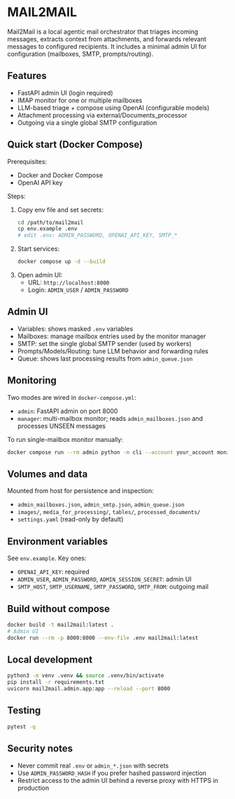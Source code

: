 # MAIL2MAIL

Mail2Mail is a local agentic mail orchestrator that triages incoming messages, extracts context from attachments, and forwards relevant messages to configured recipients. It includes a minimal admin UI for configuration (mailboxes, SMTP, prompts/routing).

## Features
- FastAPI admin UI (login required)
- IMAP monitor for one or multiple mailboxes
- LLM-based triage + compose using OpenAI (configurable models)
- Attachment processing via external/Documents_processor
- Outgoing via a single global SMTP configuration

## Quick start (Docker Compose)

Prerequisites:
- Docker and Docker Compose
- OpenAI API key

Steps:
1. Copy env file and set secrets:
   ```bash
   cd /path/to/mail2mail
   cp env.example .env
   # edit .env: ADMIN_PASSWORD, OPENAI_API_KEY, SMTP_*
   ```
2. Start services:
   ```bash
   docker compose up -d --build
   ```
3. Open admin UI:
   - URL: `http://localhost:8000`
   - Login: `ADMIN_USER` / `ADMIN_PASSWORD`

## Admin UI
- Variables: shows masked `.env` variables
- Mailboxes: manage mailbox entries used by the monitor manager
- SMTP: set the single global SMTP sender (used by workers)
- Prompts/Models/Routing: tune LLM behavior and forwarding rules
- Queue: shows last processing results from `admin_queue.json`

## Monitoring
Two modes are wired in `docker-compose.yml`:
- `admin`: FastAPI admin on port 8000
- `manager`: multi-mailbox monitor; reads `admin_mailboxes.json` and processes UNSEEN messages

To run single-mailbox monitor manually:
```bash
docker compose run --rm admin python -m cli --account your_account monitor
```

## Volumes and data
Mounted from host for persistence and inspection:
- `admin_mailboxes.json`, `admin_smtp.json`, `admin_queue.json`
- `images/`, `media_for_processing/`, `tables/`, `processed_documents/`
- `settings.yaml` (read-only by default)

## Environment variables
See `env.example`. Key ones:
- `OPENAI_API_KEY`: required
- `ADMIN_USER`, `ADMIN_PASSWORD`, `ADMIN_SESSION_SECRET`: admin UI
- `SMTP_HOST`, `SMTP_USERNAME`, `SMTP_PASSWORD`, `SMTP_FROM`: outgoing mail

## Build without compose
```bash
docker build -t mail2mail:latest .
# Admin UI
docker run --rm -p 8000:8000 --env-file .env mail2mail:latest
```

## Local development
```bash
python3 -m venv .venv && source .venv/bin/activate
pip install -r requirements.txt
uvicorn mail2mail.admin.app:app --reload --port 8000
```

## Testing
```bash
pytest -q
```

## Security notes
- Never commit real `.env` or `admin_*.json` with secrets
- Use `ADMIN_PASSWORD_HASH` if you prefer hashed password injection
- Restrict access to the admin UI behind a reverse proxy with HTTPS in production
